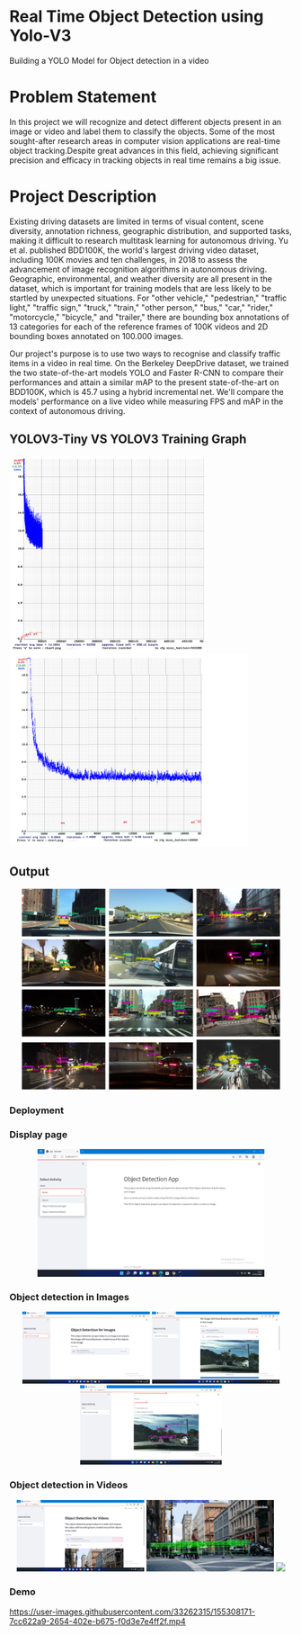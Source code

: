# Real Time Object Detection using Yolo-V3
Building a YOLO Model for Object detection in a video

# Problem Statement
In this project we will recognize and detect different objects present in an image or video and label them to classify the objects. Some of the most sought-after research areas in computer vision applications are real-time object tracking.Despite great advances in this field, achieving significant precision and efficacy in tracking objects in real time remains a big issue.

# Project Description
Existing driving datasets are limited in terms of visual content, scene diversity, annotation richness, geographic distribution, and supported tasks, making it difficult to research multitask learning for autonomous driving. Yu et al. published BDD100K, the world's largest driving video dataset, including 100K movies and ten challenges, in 2018 to assess the advancement of image recognition algorithms in autonomous driving. Geographic, environmental, and weather diversity are all present in the dataset, which is important for training models that are less likely to be startled by unexpected situations. For "other vehicle," "pedestrian," "traffic light," "traffic sign," "truck," "train," "other person," "bus," "car," "rider," "motorcycle," "bicycle," and "trailer," there are bounding box annotations of 13 categories for each of the reference frames of 100K videos and 2D bounding boxes annotated on 100.000 images.

Our project's purpose is to use two ways to recognise and classify traffic items in a video in real time. On the Berkeley DeepDrive dataset, we trained the two state-of-the-art models YOLO and Faster R-CNN to compare their performances and attain a similar mAP to the present state-of-the-art on BDD100K, which is 45.7 using a hybrid incremental net. We'll compare the models' performance on a live video while measuring FPS and mAP in the context of autonomous driving.

## YOLOV3-Tiny VS YOLOV3 Training Graph

<img src="https://github.com/ayerramsetti/Real-Time-Object-Detection-using-YOLO-V3/blob/main/Output/chart_yolov3-tiny-bdd100k.png" width="350"/> <img src="https://github.com/ayerramsetti/Real-Time-Object-Detection-using-YOLO-V3/blob/main/Output/yolov3_Training_Chart.png" width="425"/> 

## Output
<p  align="center">
  <img width="30%" src="https://github.com/ayerramsetti/Real-Time-Object-Detection-using-YOLO-V3/blob/main/Output/download.png" width="100" />
  <img width="30%" src="https://github.com/ayerramsetti/Real-Time-Object-Detection-using-YOLO-V3/blob/main/Output/download%20(1).png" width="100" />
  <img width="30%" src="https://github.com/ayerramsetti/Real-Time-Object-Detection-using-YOLO-V3/blob/main/Output/download%20(2).png" width="100" />
  <img width="30%" src="https://github.com/ayerramsetti/Real-Time-Object-Detection-using-YOLO-V3/blob/main/Output/download%20(3).png" width="100" />
  <img width="30%" src="https://github.com/ayerramsetti/Real-Time-Object-Detection-using-YOLO-V3/blob/main/Output/download%20(4).png" width="100" />
  <img width="30%" src="https://github.com/ayerramsetti/Real-Time-Object-Detection-using-YOLO-V3/blob/main/Output/download%20(5).png" width="100" />
  <img width="30%" src="https://github.com/ayerramsetti/Real-Time-Object-Detection-using-YOLO-V3/blob/main/Output/download%20(6).png" width="100" />
  <img width="30%" src="https://github.com/ayerramsetti/Real-Time-Object-Detection-using-YOLO-V3/blob/main/Output/download%20(8).png" width="100" />
  <img width="30%" src="https://github.com/ayerramsetti/Real-Time-Object-Detection-using-YOLO-V3/blob/main/Output/download%20(9).png" width="100" />
  <img width="30%" src="https://github.com/ayerramsetti/Real-Time-Object-Detection-using-YOLO-V3/blob/main/Output/download%20(10).png" width="100" />
  <img width="30%" src="https://github.com/ayerramsetti/Real-Time-Object-Detection-using-YOLO-V3/blob/main/Output/download%20(13).png" width="100" />
  <img width="30%" src="https://github.com/ayerramsetti/Real-Time-Object-Detection-using-YOLO-V3/blob/main/Output/download%20(12).png" width="100" />
</p>

### Deployment

### Display page  
<p align="center" width="100%">
    <img width="80%" src="https://github.com/ayerramsetti/Real-Time-Object-Detection-using-YOLO-V3/blob/main/Deployment/Latest_Deployement/Images%20and%20Videos/Outputs/Screenshot%20(52).png">
</p>

### Object detection in Images

<p  align="center">
  <img width="45%" src="https://github.com/ayerramsetti/Real-Time-Object-Detection-using-YOLO-V3/blob/main/Deployment/Latest_Deployement/Images%20and%20Videos/Outputs/Screenshot%20(53).png" width="100" />
  <img width="45%" src="https://github.com/ayerramsetti/Real-Time-Object-Detection-using-YOLO-V3/blob/main/Deployment/Latest_Deployement/Images%20and%20Videos/Outputs/Screenshot%20(229).png" width="100" />
  <img width="50%" src="https://github.com/ayerramsetti/Real-Time-Object-Detection-using-YOLO-V3/blob/main/Deployment/Latest_Deployement/Images%20and%20Videos/Outputs/Screenshot%20(240).png" width="100" />
</p>

### Object detection in Videos

<p  align="center">
  <img width="45%" src="https://github.com/ayerramsetti/Real-Time-Object-Detection-using-YOLO-V3/blob/main/Deployment/Latest_Deployement/Images%20and%20Videos/Outputs/Screenshot%20(254).png" width="100" />
  <img width="45%" src="https://github.com/ayerramsetti/Real-Time-Object-Detection-using-YOLO-V3/blob/main/Deployment/Latest_Deployement/Images%20and%20Videos/Outputs/detected_video.gif" width="100" />
  <img width="50%" src="https://github.com/ayerramsetti/Real-Time-Object-Detection-using-YOLO-V3/blob/main/Deployment/Latest_Deployement/Images%20and%20Videos/Outputs/20220223_161842.gif" width="100" />
 </p>

### Demo

https://user-images.githubusercontent.com/33262315/155308171-7cc622a9-2654-402e-b675-f0d3e7e4ff2f.mp4
